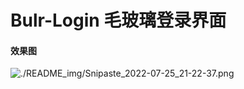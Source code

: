 # Bulr-Login 毛玻璃登录界面

#### 效果图
![./README_img/Snipaste_2022-07-25_21-22-37.png](attachment:Snipaste_2022-07-25_21-22-37.png)
